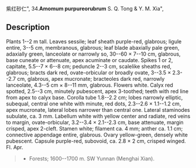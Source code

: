 紫红砂仁",
34.**Amomum purpureorubrum** S. Q. Tong & Y. M. Xia",

## Description
Plants 1--2 m tall. Leaves sessile; leaf sheath purple-red, glabrous; ligule entire, 3--5 cm, membranous, glabrous; leaf blade abaxially pale green, adaxially green, lanceolate or narrowly so, 30--60 × 7--10 cm, glabrous, base cuneate or attenuate, apex acuminate or caudate. Spikes 1 or 2, capitate, 5.5--7 × 6--8 cm; peduncle 2--3 cm, scalelike sheaths red, glabrous; bracts dark red, ovate-orbicular or broadly ovate, 3--3.5 × 2.3--2.7 cm, glabrous, apex mucronate; bracteoles dark red, narrowly lanceolate, 4.3--5 cm × 8--11 mm, glabrous. Flowers white. Calyx red spotted, 2.5--3 cm, minutely pubescent, apex 3-toothed; teeth with red line from apex to calyx base. Corolla tube 1.8--2.2 cm; lobes narrowly elliptic, subequal, central one white with minute, red dots, 2.3--2.6 × 1.1--1.2 cm, apex mucronate, lateral lobes narrower than central one. Lateral staminodes subulate, ca. 3 mm. Labellum white with yellow center and radiate, red veins to margin, ovate-orbicular, 3.2--3.4 × 2.1--2.3 cm, base attenuate, margin crisped, apex 2-cleft. Stamen white; filament ca. 4 mm; anther ca. 1.1 cm; connective appendage entire, glabrous. Ovary yellow-green, densely white pubescent. Capsule purple-red, subovoid, ca. 2.8 × 2 cm, crisped winged. Fl. Apr.

> * Forests; 1600--1700 m. SW Yunnan (Menghai Xian).
